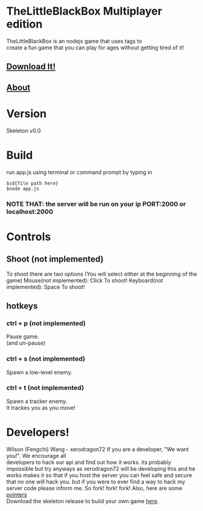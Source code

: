 # TheLittleBlackBox Multiplayer edition
TheLittleBlackBox is an nodejs game that uses tags to  
create a fun game that you can play for ages without getting tired of it!
## [Download It!](https://github.com/TheSeceretDevs/TheLittleBlackBox/archive/master.zip)
## [About](https://theseceretdevs.github.io/TheLittleBlackBox/Pages/Home/index.html)
# Version
Skeleton v0.0
# Build
run app.js using terminal or command prompt by typing in
```
$cd{file path here}
$node app.js
```
### NOTE THAT: the server will be run on your ip PORT:2000 or localhost:2000
# Controls
## Shoot (not implemented)
To shoot there are two options (You will select either at the beginning of the game)
Mouse(not implemented):
Click To shoot!
Keyboard(not implemented):
Space To shoot!
## hotkeys
### ctrl + p (not implemented)
Pause game.  
(and un-pause)
### ctrl + s (not implemented)
Spawn a low-level enemy.
### ctrl + t (not implemented)
Spawn a tracker enemy.  
It trackes you as you move!
# Developers!
Wilson (Fengchi) Wang - xerodragon72
If you are a developer, "We want you!". We encourage all  
developers to hack our api and find out how it works. its probably impossible but try anyways as xerodragon72 will be developing this and he works makes it so that if you host the server you can feel safe and secure that no one will hack you. but if you were to ever find a way to hack my server code please inform me.
So fork! fork! fork!
Also, here are some [pointers](https://github.com/TheSeceretDevs/TheLittleBlackBox/blob/gh-pages/DevInfo.md)  
Download the skeleton release to build your own game [here](https://github.com/TheSeceretDevs/TheLittleBlackBox/releases/tag/Skeleton-v1.0).
